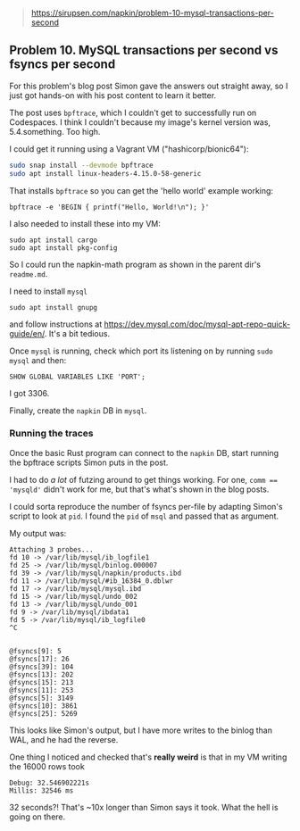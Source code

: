 > https://sirupsen.com/napkin/problem-10-mysql-transactions-per-second

## Problem 10. MySQL transactions per second vs fsyncs per second

For this problem's blog post Simon gave the answers out straight away,
so I just got hands-on with his post content to learn it better.

The post uses `bpftrace`, which I couldn't get to successfully run on Codespaces.
I think I couldn't because my image's kernel version was, 5.4.something. Too high.

I could get it running using a Vagrant VM ("hashicorp/bionic64"): 

```bash
sudo snap install --devmode bpftrace
sudo apt install linux-headers-4.15.0-58-generic
```

That installs `bpftrace` so you can get the 'hello world' example working:

```
bpftrace -e 'BEGIN { printf("Hello, World!\n"); }'
```

I also needed to install these into my VM: 

```
sudo apt install cargo
sudo apt install pkg-config
```

So I could run the napkin-math program as shown in the parent dir's `readme.md`.

I need to install `mysql`

```
sudo apt install gnupg
```

and follow instructions at https://dev.mysql.com/doc/mysql-apt-repo-quick-guide/en/. It's a bit tedious.

Once `mysql` is running, check which port its listening on by running `sudo mysql` and then:

```
SHOW GLOBAL VARIABLES LIKE 'PORT';
```

I got 3306.

Finally, create the `napkin` DB in `mysql`.

### Running the traces

Once the basic Rust program can connect to the `napkin` DB, start running the bpftrace
scripts Simon puts in the post.

I had to do _a lot_ of futzing around to get things working. For one, `comm == 'mysqld'` didn't
work for me, but that's what's shown in the blog posts.

I could sorta reproduce the number of fsyncs per-file by adapting Simon's script to look at `pid`.
I found the `pid` of `msql` and passed that as argument. 

My output was: 

```
Attaching 3 probes...
fd 10 -> /var/lib/mysql/ib_logfile1
fd 25 -> /var/lib/mysql/binlog.000007
fd 39 -> /var/lib/mysql/napkin/products.ibd
fd 11 -> /var/lib/mysql/#ib_16384_0.dblwr
fd 17 -> /var/lib/mysql/mysql.ibd
fd 15 -> /var/lib/mysql/undo_002
fd 13 -> /var/lib/mysql/undo_001
fd 9 -> /var/lib/mysql/ibdata1
fd 5 -> /var/lib/mysql/ib_logfile0
^C


@fsyncs[9]: 5
@fsyncs[17]: 26
@fsyncs[39]: 104
@fsyncs[13]: 202
@fsyncs[15]: 213
@fsyncs[11]: 253
@fsyncs[5]: 3149
@fsyncs[10]: 3861
@fsyncs[25]: 5269
```

This looks like Simon's output, but I have more writes to the binlog than WAL, and he had the reverse.

One thing I noticed and checked that's **really weird** is that in my VM writing the 16000 rows took 

```
Debug: 32.546902221s
Millis: 32546 ms
```

32 seconds?! That's ~10x longer than Simon says it took. What the hell is going on there.
